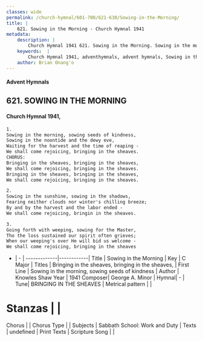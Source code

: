 ```yaml
---
classes: wide
permalink: /church-hymnal/601-700/621-630/Sowing-in-the-Morning/
title: |
    621. Sowing in the Morning - Church Hymnal 1941
metadata:
    description: |
        Church Hymnal 1941 621. Sowing in the Morning. Sowing in the morning, sowing seeds of kindness, Sowing in the noontide and the dewy eve, Waiting for the harvest and the time of reaping - We shall come rejoicing, bringing in the sheaves. CHORUS: Bringing in the sheaves, bringing in the sheaves, We shall come rejoicing, bringing in the sheaves. Bringing in the sheaves, bringing in the sheaves, We shall come rejoicing, bringing in the sheaves. 
    keywords:  |
        Church Hymnal 1941, adventhymnals, advent hymnals, Sowing in the Morning, Sowing in the morning, sowing seeds of kindness. Bringing in the sheaves, bringing in the sheaves,
    author: Brian Onang'o
---
```


#### Advent Hymnals
## 621. SOWING IN THE MORNING
####  Church Hymnal 1941,

```txt
1.
Sowing in the morning, sowing seeds of kindness,
Sowing in the noontide and the dewy eve,
Waiting for the harvest and the time of reaping -
We shall come rejoicing, bringing in the sheaves.
CHORUS:
Bringing in the sheaves, bringing in the sheaves,
We shall come rejoicing, bringing in the sheaves.
Bringing in the sheaves, bringing in the sheaves,
We shall come rejoicing, bringing in the sheaves.

2.
Sowing in the sunshine, sowing in the shadows,
Fearing neither clouds nor winter's chilling breeze;
By and by the harvest and the labor ended -
We shall come rejoicing, bringin in the sheaves.

3.
Going forth with weeping, sowing for the Master,
Tho the loss sustained our spirit often grieves;
When our weeping's over He will bid us welcome -
We shall come rejoicing, bringing in the sheaves

```

- |   -  |
-------------|------------|
Title | Sowing in the Morning |
Key | C Major |
Titles | Bringing in the sheaves, bringing in the sheaves, |
First Line | Sowing in the morning, sowing seeds of kindness |
Author | Knowles Shaw
Year | 1941
Composer| George A. Minor |
Hymnal|  - |
Tune| BRINGING IN THE SHEAVES |
Metrical pattern | |
# Stanzas |  |
Chorus |  |
Chorus Type |  |
Subjects | Sabbath School: Work and Duty |
Texts | undefined |
Print Texts | 
Scripture Song |  |
    
